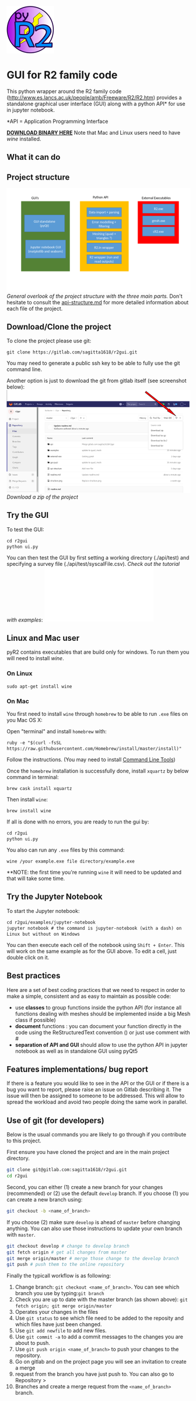 ![logo](logo.png)

GUI for R2 family code
======================
This python wrapper around the R2 family code (http://www.es.lancs.ac.uk/people/amb/Freeware/R2/R2.htm)
provides a standalone graphical user interface (GUI) along with a python API* for use in jupyter notebook.

*API = Application Programming Interface


[**DOWNLOAD BINARY HERE**](https://lancaster.box.com/s/x7ke3i6ogmdkfobmbur6vttmxawjwjnh)
Note that Mac and Linux users need to have *wine* installed.


What it can do
--------------



Project structure
-----------------

![project structure](structure.png)*General overlook of the project structure with the three main parts.*
Don't hesitate to consult the [api-structure.md](https://gitlab.com/sagitta1618/r2gui/blob/master/api-structure.md) for more detailed information about each file of the project.


Download/Clone the project
-----
To clone the project please use git:

```
git clone https://gitlab.com/sagitta1618/r2gui.git
```

You may need to generate a public ssh key to be able to fully use the git command line.

Another option is just to download the git from gitlab itself (see screenshot below):
![download project](download.png)*Download a zip of the project*


Try the GUI
-----

To test the GUI:
```
cd r2gui
python ui.py
```
You can then test the GUI by first setting a working directory (./api/test) and specifying a survey file (./api/test/syscalFile.csv).
*Check out the tutorial with examples*: ![pyR2-workshop.pdf](./examples/workshop/pyR2-workshop.pdf)


Linux and Mac user
---
pyR2 contains executables that are build only for windows. To run them you will need to install *wine*.

### On Linux


```
sudo apt-get install wine
```

### On Mac

You first need to install ```wine``` through ```homebrew``` to be able to run ```.exe``` files on you Mac OS X:

Open "terminal" and install ```homebrew``` with:
```
ruby -e "$(curl -fsSL https://raw.githubusercontent.com/Homebrew/install/master/install)"
```
Follow the instructions. (You may need to install [Command Line Tools](http://osxdaily.com/2014/02/12/install-command-line-tools-mac-os-x/))

Once the ```homebrew``` installation is successfully done, install ```xquartz``` by below command in terminal:
```
brew cask install xquartz
```

Then install ```wine```:
```
brew install wine
```

If all is done with no errors, you are ready to run the gui by: 
```
cd r2gui
python ui.py
``` 
You also can run any ```.exe``` files by this command:
```
wine /your example.exe file directory/example.exe
```

**NOTE: the first time you're running ```wine``` it will need to be updated and that will take some time.


Try the Jupyter Notebook
------------------------
To start the Jupyter notebook:
```
cd r2gui/examples/jupyter-notebook
jupyter notebook # the command is jupyter-notebook (with a dash) on Linux but without on Windows
```

You can then execute each cell of the notebook using ```Shift + Enter```. This will work on the same example as for the GUI above.
To edit a cell, just double click on it.



Best practices
--------------

Here are a set of best coding practices that we need to respect in order to make a
simple, consistent and as easy to maintain as possible code:

- use **classes** to group functions inside the python API (for instance all functions dealing with meshes should be implemented inside a big Mesh class if possible)
- **document** functions : you can document your function directly in the code using the ReStructuredText convention (<link needed>) or just use comment with #
- **separation of API and GUI** should allow to use the python API in jupyter notebook as well as in standalone GUI using pyQt5



Features implementations/ bug report
----
If there is a feature you would like to see in the API or the GUI or if there is a bug you want to report,
 please raise an issue on Gitlab describing it.
The issue will then be assigned to someone to be addressed. This will allow to spread the workload and avoid
two people doing the same work in parallel.


Use of git (for developers)
----------------------------

Below is the usual commands you are likely to go through if you contribute to this project.

First ensure you have cloned the project and are in the main project directory.
```bash
git clone git@gitlab.com:sagitta1618/r2gui.git
cd r2gui
```
Second, you can either (1) create a new branch for your changes (recommended) or (2) use the default `develop` branch.
If you choose (1) you can create a new branch using:
```bash
git checkout -b <name_of_branch>
```

If you choose (2) make sure `develop` is ahead of `master` before changing anything. You can also use those instructions
to update your own branch with `master`.
```bash
git checkout develop # change to develop branch
git fetch origin # get all changes from master
git merge origin/master # merge those change to the develop branch
git push # push them to the online repository
```
 
Finally the typicall workflow is as following:
1. Change branch: `git checkout <name_of_branch>`. You can see which branch you use by typing:`git branch`
2. Check you are up to date with the master branch (as shown above): `git fetch origin; git merge origin/master`
3. Operates your changes in the files
4. Use `git status` to see which file need to be added to the reposity and which files have just been changed.
5. Use `git add newfile` to add new files.
6. Use `git commit -a` to add a commit messages to the changes you are about to push.
7. Use `git push origin <name_of_branch>` to push your changes to the repository.
8. Go on gitlab and on the project page you will see an invitation to create a merge
9. request from the branch you have just push to. You can also go to Repository > 
10. Branches and create a merge request from the `<name_of_branch>` branch.





